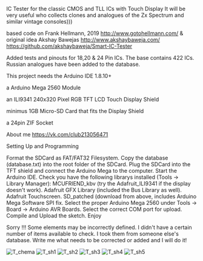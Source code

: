 IC Tester for the classic CMOS and TLL ICs with Touch Display
It will be very useful who collects clones and analogues of the Zx Spectrum and similar vintage consoles)))

based code on Frank Hellmann, 2019 http://www.gotohellmann.com/ & original idea Akshay Bawejas http://www.akshaybaweja.com/ https://github.com/akshaybaweja/Smart-IC-Tester

Added tests and pinouts for 18,20 & 24 Pin ICs. The base contains 422 ICs. Russian analogues have been added to the database.

This project needs the Arduino IDE 1.8.10+

a Arduino Mega 2560 Module

an ILI9341 240x320 Pixel RGB TFT LCD Touch Display Shield

minimus 1GB Micro-SD Card that fits the Display Shield

a 24pin ZIF Socket

About me https://vk.com/club213056471

Setting Up and Programming

Format the SDCard as FAT/FAT32 Filesystem. Copy the database (database.txt) into the root folder of the SDCard. Plug the SDCard into the TFT shield and connect the Arduino Mega to the computer. Start the Arduino IDE. Check you have the following librarys installed (Tools -> Library Manager): MCUFRIEND_kbv (try the Adafruit_ILI9341 if the display doesn't work). Adafruit GFX Library (included the Bus Library as well). Adafruit Touchscreen. SD_patched (download from above, includes Arduino Mega Software SPI fix. Select the proper Arduino Mega 2560 under Tools -> Board -> Arduino AVR Boards. Select the correct COM port for upload. Compile and Upload the sketch. Enjoy

Sorry !!! Some elements may be incorrectly defined. I didn't have a certain number of items available to check. I took them from someone else's database. Write me what needs to be corrected or added and I will do it!

![T_chema](https://user-images.githubusercontent.com/125442802/219011874-526468a1-553a-444b-a92e-665b739dd98b.jpg)
![T_sh1](https://user-images.githubusercontent.com/125442802/219011880-74a5c129-1eb8-43b3-9f7b-212fb89f0321.JPG)
![T_sh2](https://user-images.githubusercontent.com/125442802/219011882-c092854d-4b8a-4402-bf63-411809dc5b17.JPG)
![T_sh3](https://user-images.githubusercontent.com/125442802/219011884-bd9033ed-fc09-4ab6-953f-bd8f57de2d39.JPG)
![T_sh4](https://user-images.githubusercontent.com/125442802/219011887-5ca2a110-48df-4b09-9f03-b7df83441ad0.JPG)
![T_sh5](https://user-images.githubusercontent.com/125442802/219011889-1a32831e-5ada-418a-a883-0b24558597f3.JPG)
